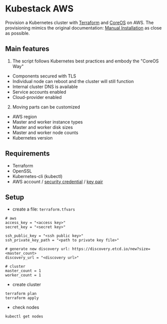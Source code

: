 # Kubestack AWS

Provision a Kubernetes cluster with [Terraform](https://www.terraform.io) and [CoreOS](https://coreos.com/) on AWS. The provisioning mimics the original documentation: [Manual Installation](https://coreos.com/kubernetes/docs/latest/getting-started.html) as close as possible.

## Main features

1. The script follows Kubernetes best practices and embody the "CoreOS Way"

  * Components secured with TLS
  * Individual node can reboot and the cluster will still function
  * Internal cluster DNS is available
  * Service accounts enabled
  * Cloud-provider enabled

2. Moving parts can be customized

  * AWS region
  * Master and worker instance types
  * Master and worker disk sizes
  * Master and worker node counts
  * Kubernetes version

## Requirements

* Terraform
* OpenSSL 
* Kubernetes-cli (kubectl)
* AWS account / [security credential](https://console.aws.amazon.com/iam/home?#security_credential) / [key pair](http://docs.aws.amazon.com/gettingstarted/latest/wah/getting-started-prereq.html#create-a-key-pair)

## Setup

* create a file: `terraform.tfvars`

```
# aws
access_key = "<access key>"
secret_key = "<secret key>"

ssh_public_key = "<ssh public key>"
ssh_private_key_path = "<path to private key file>"

# generate new discovery url: https://discovery.etcd.io/new?size=<master_count>
discovery_url = "<discovery url>"

# cluster
master_count = 1
worker_count = 1
```

* create cluster

```
terraform plan
terraform apply
```

* check nodes

```
kubectl get nodes
```
